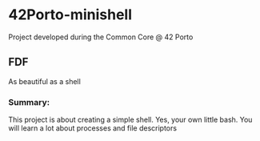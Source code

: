 # 42Porto-minishell
Project developed during the Common Core @ 42 Porto

## FDF
As beautiful as a shell

### Summary:
This project is about creating a simple shell.
Yes, your own little bash.
You will learn a lot about processes and file descriptors

